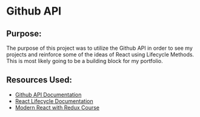 # Github API

## Purpose:

The purpose of this project was to utilize the Github API in order to see my projects and reinforce some of the ideas of React using Lifecycle Methods. This is most likely going to be a building block for my portfolio.

## Resources Used:

- [Github API Documentation](https://docs.github.com/en/rest)
- [React Lifecycle Documentation](https://reactjs.org/docs/react-component.html#the-component-lifecycle)
- [Modern React with Redux Course](https://www.udemy.com/share/101WcYCUISdVdRQQ==/)
